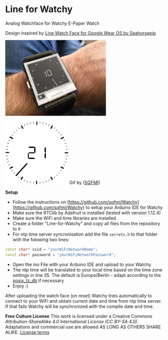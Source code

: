 # Line for Watchy

Analog Watchface for Watchy E-Paper Watch

Design inspired by [Line Watch Face for Google Wear OS by Seahorsepip](https://play.google.com/store/apps/details?id=com.seapip.thomas.line_watchface)

![Line for Watchy Dark Mode](/images/line-for-watchy.png)

![Line for Watchy](/images/23_Line.gif) Gif by ([SQFMI](https://watchy.sqfmi.com/))



**Setup**
- Follow the instructions on [https://github.com/sqfmi/Watchy](https://github.com/sqfmi/Watchy) to setup your Arduino IDE for Watchy
- Make sure the RTClib by Adafruit is installed (tested with version 1.12.4)
- Make sure the WiFi and time libraries are installed
- Create a folder "Line-for-Watchy" and copy all files from the repository to it
- For ntp time server syncronisation add the file ```secrets.h``` to that folder with the folowing two lines:
```c++
const char* ssid = "yourWiFiNetworkName";
const char* password = "yourWiFiNetworkPassword";
```
- Open the ino File with your Arduino IDE and upload to your Watchy
- The ntp time will be translated to your local time based on the time zone settings in line 35. The default is Europe/Berlin - adapt according to the [posix_tz_db](https://github.com/nayarsystems/posix_tz_db/blob/master/zones.csv) if necessary
- Enjoy :)

After uploading the watch face (on reset) Watchy tries automatically to connect to your WiFi and obtain current date and time from ntp time server. If that fails Watchy will be synchronized with the compile date and time.

**Free Culture License**
This work is licensed under a Creative Commons *Attribution-ShareAlike 4.0 International License (CC BY-SA 4.0)*.
Adaptations and commercial use are allowed AS LONG AS OTHERS SHARE ALIKE. [License terms](https://creativecommons.org/licenses/by-sa/4.0/)